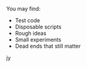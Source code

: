 You may find:

- Test code  
- Disposable scripts  
- Rough ideas  
- Small experiments  
- Dead ends that still matter

jy
